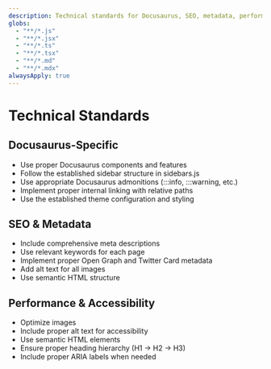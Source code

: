 ```yaml
---
description: Technical standards for Docusaurus, SEO, metadata, performance, and accessibility
globs:
  - "**/*.js"
  - "**/*.jsx"
  - "**/*.ts"
  - "**/*.tsx"
  - "**/*.md"
  - "**/*.mdx"
alwaysApply: true
---
```


# Technical Standards

## Docusaurus-Specific
- Use proper Docusaurus components and features
- Follow the established sidebar structure in sidebars.js
- Use appropriate Docusaurus admonitions (:::info, :::warning, etc.)
- Implement proper internal linking with relative paths
- Use the established theme configuration and styling

## SEO & Metadata
- Include comprehensive meta descriptions
- Use relevant keywords for each page
- Implement proper Open Graph and Twitter Card metadata
- Add alt text for all images
- Use semantic HTML structure

## Performance & Accessibility
- Optimize images 
- Include proper alt text for accessibility
- Use semantic HTML elements
- Ensure proper heading hierarchy (H1 → H2 → H3)
- Include proper ARIA labels when needed

